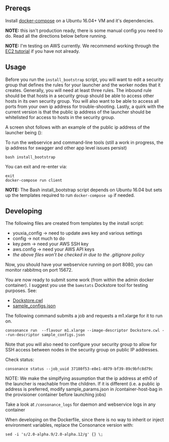 ## Prereqs

Install [docker-compose](https://docs.docker.com/compose/install/) on a Ubuntu 16.04+ VM and it's dependencies.

**NOTE:** this isn't production ready, there is some manual config you need to do. Read all the directions below before running.

**NOTE:** I'm testing on AWS currently. We recommend working through the [EC2 tutorial](https://docs.aws.amazon.com/AWSEC2/latest/UserGuide/concepts.html) if you have not already.

## Usage

Before you run the `install_bootstrap` script, you will want to edit a security group that defines the rules for your
launcher and the worker nodes that it creates. Generally, you will need at least three rules. The inbound rule should be 
that hosts in a security group should be able to access other hosts in its own security group. You will also want to be able to access 
all ports from your own ip address for trouble-shooting. Lastly, a quirk with the current version is that the public 
 ip address of the launcher should be whitelisted for access to hosts in the security group. 
 
A screen shot follows with an example of the public ip address of the launcher being ():
 
 

To run the webservice and command-line tools (still a work in progress, the ip address for swagger and other app level issues persist)

    bash install_bootstrap

You can exit and re-enter via:

    exit
    docker-compose run client

**NOTE:** The Bash install\_bootstrap script depends on Ubuntu 16.04 but sets up the templates required to run `docker-compose up` if needed.

## Developing

The following files are created from templates by the install script:

* youxia\_config -> need to update aws key and various settings
* config -> not much to do
* key.pem -> need your AWS SSH key
* aws.config -> need your AWS API keys
* *the above files won’t be checked in due to the .gitignore policy*

Now, you should have your webservice running on port 8080, you can monitor rabbitmq on port 15672.

You are now ready to submit some work (from within the admin docker container).  I suggest you use the `bamstats` Dockstore tool for testing purposes.  See:

* [Dockstore.cwl](https://github.com/briandoconnor/dockstore-tool-bamstats/blob/develop/Dockstore.cwl)
* [sample\_configs.json](https://github.com/briandoconnor/dockstore-tool-bamstats/blob/develop/sample_configs.json)

The following command submits a job and requests a m1.xlarge for it to run on. 

    consonance run  --flavour m1.xlarge --image-descriptor Dockstore.cwl --run-descriptor sample_configs.json

Note that you will also need to configure your security group to allow for SSH access between nodes in the security group on public IP addresses.

Check status:

    consonance status --job_uuid 37180f53-e8e1-4079-bf39-89c9bfc8d79c

NOTE: We make the simplfying assumption that the ip address at eth0 of the launcher is reachable from the children. If it is different (i.e. a public ip address is preferred, modify sample\_params.json in /container-host-bag in the provisioner container before launching jobs)

Take a look at `/consonance_logs` for daemon and webservice logs in any container

When developing on the Dockerfile, since there is no way to inherit or inject environment variables, replace the Consonance version with:

    sed -i 's/2.0-alpha.9/2.0-alpha.12/g' {} \;

